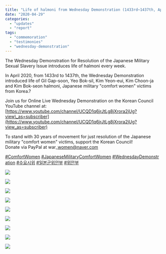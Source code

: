 ```yaml
---
title: "Life of halmoni from Wednesday Demonstration (1433rd~1437th, April 2020)"
date: "2020-04-29"
categories: 
  - "updates"
  - "report"
tags: 
  - "commemoration"
  - "testimonies"
  - "wednesday-demonstration"
---
```


The Wednesday Demonstration for Resolution of the Japanese Military Sexual Slavery Issue introduces life of halmoni every week.

In April 2020, from 1433rd to 1437th, the Wednesday Demonstration introduced life of Gil Gap-soon, Yeo Bok-sil, Kim Yeon-eui, Kim Choon-ja and Kim Bok-seon halmoni, Japanese military "comfort women" victims from Korea.?

Join us for Online Live Wednesday Demonstration on the Korean Council YouTube channel at: [https://www.youtube.com/channel/UCQD1q6jrJtLg8jXrora2jUg?view\_as=subscriber](https://www.youtube.com/channel/UCQD1q6jrJtLg8jXrora2jUg?view_as=subscriber)

  
To stand with 30 years of movement for just resolution of the Japanese military "comfort women" victims, support the Korean Council!  
Donate via PayPal at war\_women@naver.com

[#ComfortWomen](https://www.facebook.com/hashtag/comfortwomen?source=feed_text&epa=HASHTAG) [#JapaneseMilitaryComfortWomen](https://www.facebook.com/hashtag/japanesemilitarycomfortwomen?source=feed_text&epa=HASHTAG) [#WednesdayDemonstration](https://www.facebook.com/hashtag/wednesdaydemonstration?source=feed_text&epa=HASHTAG) [#수요시위](https://www.facebook.com/hashtag/%EC%88%98%EC%9A%94%EC%8B%9C%EC%9C%84?source=feed_text&epa=HASHTAG) [#일본군위안부](https://www.facebook.com/hashtag/%EC%9D%BC%EB%B3%B8%EA%B5%B0%EC%9C%84%EC%95%88%EB%B6%80?source=feed_text&epa=HASHTAG) [#위안부](https://www.facebook.com/hashtag/%EC%9C%84%EC%95%88%EB%B6%80?source=feed_text&epa=HASHTAG)

![](https://r2.womenandwar.net/2020/04/슬라이드1-1024x1024.jpg)

![](https://r2.womenandwar.net/2020/04/슬라이드2-1024x1024.jpg)

![](https://r2.womenandwar.net/2020/04/슬라이드5-1024x1024.jpg)

![](https://r2.womenandwar.net/2020/04/슬라이드6-1024x1024.jpg)

![](https://r2.womenandwar.net/2020/04/슬라이드9-1024x1024.jpg)

![](https://r2.womenandwar.net/2020/04/슬라이드11-1024x1024.jpg)

![](https://r2.womenandwar.net/2020/04/슬라이드12-1024x1024.jpg)

![](https://r2.womenandwar.net/2020/04/슬라이드15-1024x1024.jpg)

![](https://r2.womenandwar.net/2020/04/슬라이드16-1024x1024.jpg)
